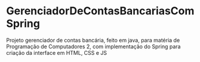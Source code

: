 # GerenciadorDeContasBancariasComSpring
Projeto gerenciador de contas bancária, feito em java, para matéria de Programação de Computadores 2, com implementação do Spring para criação da interface em HTML, CSS e JS
